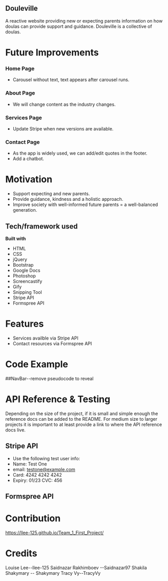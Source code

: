 ## Douleville

A reactive website providing new or expecting parents information on how doulas can provide support and guidance. Douleville is a collective of doulas.

# Future Improvements

### Home Page

- Carousel without text, text appears after carousel runs.

### About Page

- We will change content as the industry changes.

### Services Page

- Update Stripe when new versions are available.

### Contact Page

- As the app is widely used, we can add/edit quotes in the footer.
- Add a chatbot.

# Motivation

- Support expecting and new parents.
- Provide guidance, kindness and a holistic approach.
- Improve society with well-informed future parents = a well-balanced generation.

## Tech/framework used

<b>Built with</b>

- HTML
- CSS
- jQuery
- Bootstrap
- Google Docs
- Photoshop
- Screencastify
- Gify
- Snipping Tool
- Stripe API
- Formspree API

# Features

- Services availble via Stripe API
- Contact resources via Formspree API

# Code Example

##NavBar--remove pseudocode to reveal

<!-- <!DOCTYPE html>
<html lang="en">

<head>
  <meta charset="UTF-8" />
  <meta name="viewport" content="width=device-width, initial-scale=1.0" />
  <link rel="stylesheet" href="https://stackpath.bootstrapcdn.com/bootstrap/4.4.1/css/bootstrap.min.css"
    integrity="sha384-Vkoo8x4CGsO3+Hhxv8T/Q5PaXtkKtu6ug5TOeNV6gBiFeWPGFN9MuhOf23Q9Ifjh" crossorigin="anonymous" />
  <link rel="stylesheet" href="./assets/style.css" />
  <title>Doulaville LLC</title>
</head>

<body>
  <nav class="navbar navbar-expand-lg navbar-light bg-warning">
      <button class="navbar-toggler" type="button" data-toggle="collapse" data-target="#navbarTogglerDemo03"
        aria-controls="navbarTogglerDemo03" aria-expanded="false" aria-label="Toggle navigation">
        <span class="navbar-toggler-icon"></span>
      </button>
      <a class="navbar-brand" href="./index.html">Doulaville</a>

      <div class="collapse navbar-collapse" id="navbarTogglerDemo03">
        <ul class="navbar-nav ml-auto">
          <li class="nav-item  active">
            <a class="nav-link" href="./index.html">Home <span class="sr-only">(current)</span></a>
          </li>
          <li class="nav-item">
            <a class="nav-link" href="./about.html">About</a>
          </li>
          <li class="nav-item">
            <a class="nav-link" href="./services.html">Services</a>
          </li>
          <li class="nav-item">
            <a class="nav-link" href="./contact.html">Contact</a>
          </li>
        </ul>
      </div>
  </nav>

  </body>

</html> -->

# API Reference & Testing

Depending on the size of the project, if it is small and simple enough the reference docs can be added to the README. For medium size to larger projects it is important to at least provide a link to where the API reference docs live.

## Stripe API

- Use the following test user info:
- Name: Test One
- email: testone@example.com
- Card: 4242 4242 4242
- Expiry: 01/23 CVC: 456

## Formspree API

# Contribution

https://llee-125.github.io/Team_1_First_Project/

# Credits

Louise Lee--llee-125
Saidnazar Rakhimboev --Saidnazar97
Shakila Shakymary -- Shakymary
Tracy Vy--TracyVy
